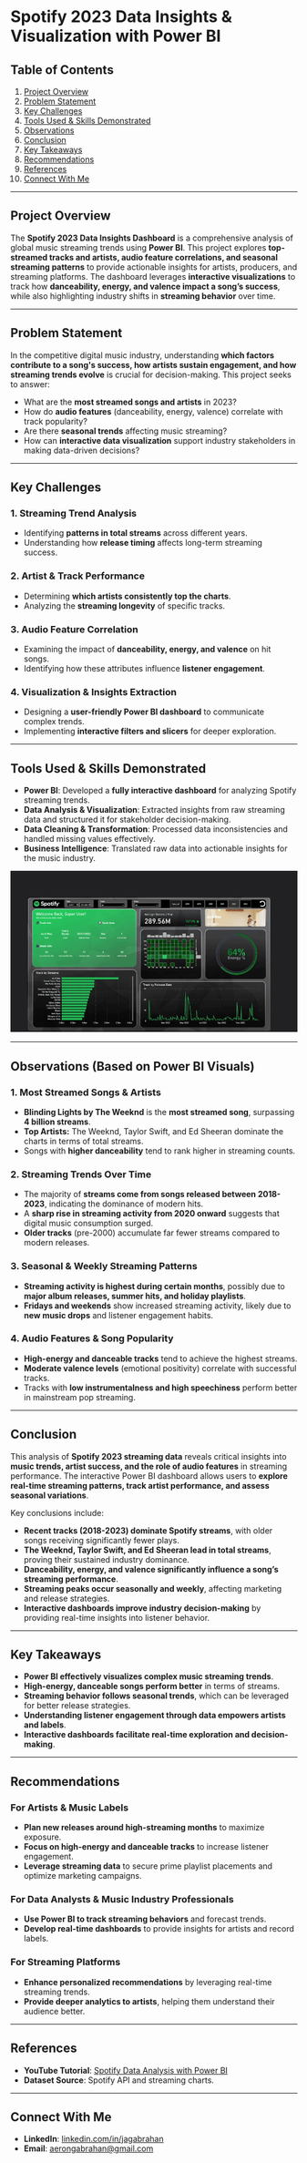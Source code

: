 # Spotify 2023 Data Insights & Visualization with Power BI

## Table of Contents
1. [Project Overview](#project-overview)
2. [Problem Statement](#problem-statement)
3. [Key Challenges](#key-challenges)
4. [Tools Used & Skills Demonstrated](#tools-used--skills-demonstrated)
5. [Observations](#observations)
6. [Conclusion](#conclusion)
7. [Key Takeaways](#key-takeaways)
8. [Recommendations](#recommendations)
9. [References](#references)
10. [Connect With Me](#connect-with-me)

---

## Project Overview
The **Spotify 2023 Data Insights Dashboard** is a comprehensive analysis of global music streaming trends using **Power BI**. This project explores **top-streamed tracks and artists, audio feature correlations, and seasonal streaming patterns** to provide actionable insights for artists, producers, and streaming platforms.
The dashboard leverages **interactive visualizations** to track how **danceability, energy, and valence impact a song’s success**, while also highlighting industry shifts in **streaming behavior** over time.

---

## Problem Statement
In the competitive digital music industry, understanding **which factors contribute to a song's success, how artists sustain engagement, and how streaming trends evolve** is crucial for decision-making. This project seeks to answer:
- What are the **most streamed songs and artists** in 2023?
- How do **audio features** (danceability, energy, valence) correlate with track popularity?
- Are there **seasonal trends** affecting music streaming?
- How can **interactive data visualization** support industry stakeholders in making data-driven decisions?

---

## Key Challenges
### 1. **Streaming Trend Analysis**
  - Identifying **patterns in total streams** across different years.
  - Understanding how **release timing** affects long-term streaming success.

### 2. **Artist & Track Performance**
  - Determining **which artists consistently top the charts**.
  - Analyzing the **streaming longevity** of specific tracks.

### 3. **Audio Feature Correlation**
  - Examining the impact of **danceability, energy, and valence** on hit songs.
  - Identifying how these attributes influence **listener engagement**.

### 4. **Visualization & Insights Extraction**
  - Designing a **user-friendly Power BI dashboard** to communicate complex trends.
  - Implementing **interactive filters and slicers** for deeper exploration.

---

## Tools Used & Skills Demonstrated
- **Power BI**: Developed a **fully interactive dashboard** for analyzing Spotify streaming trends.
- **Data Analysis & Visualization**: Extracted insights from raw streaming data and structured it for stakeholder decision-making.
- **Data Cleaning & Transformation**: Processed data inconsistencies and handled missing values effectively.
- **Business Intelligence**: Translated raw data into actionable insights for the music industry.

![Power BI Dashboard](assets/images/powerbi_dashboard.gif)

---

## Observations (Based on Power BI Visuals)
### **1. Most Streamed Songs & Artists**
- **Blinding Lights by The Weeknd** is the **most streamed song**, surpassing **4 billion streams**.
- **Top Artists:** The Weeknd, Taylor Swift, and Ed Sheeran dominate the charts in terms of total streams.
- Songs with **higher danceability** tend to rank higher in streaming counts.

### **2. Streaming Trends Over Time**
- The majority of **streams come from songs released between 2018-2023**, indicating the dominance of modern hits.
- A **sharp rise in streaming activity from 2020 onward** suggests that digital music consumption surged.
- **Older tracks** (pre-2000) accumulate far fewer streams compared to modern releases.

### **3. Seasonal & Weekly Streaming Patterns**
- **Streaming activity is highest during certain months**, possibly due to **major album releases, summer hits, and holiday playlists**.
- **Fridays and weekends** show increased streaming activity, likely due to **new music drops** and listener engagement habits.

### **4. Audio Features & Song Popularity**
- **High-energy and danceable tracks** tend to achieve the highest streams.
- **Moderate valence levels** (emotional positivity) correlate with successful tracks.
- Tracks with **low instrumentalness and high speechiness** perform better in mainstream pop streaming.

---

## Conclusion
This analysis of **Spotify 2023 streaming data** reveals critical insights into **music trends, artist success, and the role of audio features** in streaming performance. The interactive Power BI dashboard allows users to **explore real-time streaming patterns, track artist performance, and assess seasonal variations**.

Key conclusions include:
- **Recent tracks (2018-2023) dominate Spotify streams**, with older songs receiving significantly fewer plays.
- **The Weeknd, Taylor Swift, and Ed Sheeran lead in total streams**, proving their sustained industry dominance.
- **Danceability, energy, and valence significantly influence a song’s streaming performance**.
- **Streaming peaks occur seasonally and weekly**, affecting marketing and release strategies.
- **Interactive dashboards improve industry decision-making** by providing real-time insights into listener behavior.

---

## Key Takeaways
- **Power BI effectively visualizes complex music streaming trends**.
- **High-energy, danceable songs perform better** in terms of streams.
- **Streaming behavior follows seasonal trends**, which can be leveraged for better release strategies.
- **Understanding listener engagement through data empowers artists and labels**.
- **Interactive dashboards facilitate real-time exploration and decision-making**.

---

## Recommendations
### **For Artists & Music Labels**
- **Plan new releases around high-streaming months** to maximize exposure.
- **Focus on high-energy and danceable tracks** to increase listener engagement.
- **Leverage streaming data** to secure prime playlist placements and optimize marketing campaigns.

### **For Data Analysts & Music Industry Professionals**
- **Use Power BI to track streaming behaviors** and forecast trends.
- **Develop real-time dashboards** to provide insights for artists and record labels.

### **For Streaming Platforms**
- **Enhance personalized recommendations** by leveraging real-time streaming trends.
- **Provide deeper analytics to artists**, helping them understand their audience better.

---

## References
- **YouTube Tutorial**: [Spotify Data Analysis with Power BI](https://youtu.be/ZSrVOyKAC4Y?si=u7poYXFCt_uWa27t)
- **Dataset Source**: Spotify API and streaming charts.

---

## Connect With Me
- **LinkedIn**: [linkedin.com/in/jagabrahan](https://linkedin.com/in/jagabrahan)
- **Email**: aerongabrahan@gmail.com
